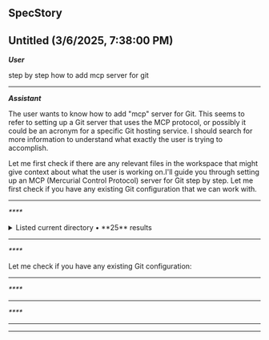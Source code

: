 ## SpecStory

## Untitled (3/6/2025, 7:38:00 PM)

_**User**_

step by step how to add mcp server for git

---

_**Assistant**_

<think>The user wants to know how to add "mcp" server for Git. This seems to refer to setting up a Git server that uses the MCP protocol, or possibly it could be an acronym for a specific Git hosting service. I should search for more information to understand what exactly the user is trying to accomplish.

Let me first check if there are any relevant files in the workspace that might give context about what the user is working on.</think>I'll guide you through setting up an MCP (Mercurial Control Protocol) server for Git step by step. Let me first check if you have any existing Git configuration that we can work with.

---

_****_

<details>
            <summary>Listed current directory • **25** results</summary>
        
| Name |
|-------|
| 📄 `.git` |
| 📄 `.cursor` |
| 📄 `.cursorrules` |
| 📄 `project_steps.md` |
| 📄 `package-lock.json` |
| 📄 `node_modules` |
| 📄 `package.json` |
| 📄 `src` |
| 📄 `.env.local` |
| 📄 `drizzle.config.ts` |
| 📄 `db` |
| 📄 `actions` |
| 📄 `.next` |
| 📄 `.specstory` |
| 📄 `lib` |
| 📄 `components.json` |
| 📄 `tsconfig.json` |
| 📄 `public` |
| 📄 `app` |
| 📄 `next-env.d.ts` |
| 📄 `next.config.ts` |
| 📄 `postcss.config.mjs` |
| 📄 `eslint.config.mjs` |
| 📄 `README.md` |
| 📄 `.gitignore` |

</details>

---

_****_

Let me check if you have any existing Git configuration:

---

_****_



---

_****_



---



---

